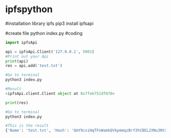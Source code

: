 # ipfspython

#installation library ipfs
pip3 install ipfsapi

#create file python index.py
#coding
```python
import ipfsApi

api = ipfsApi.Client('127.0.0.1', 5001)
#Print out your Api
print(api)
res = api.add('test.txt')

#Go to terminal 
python3 index.py

#Result
<ipfsApi.client.Client object at 0x7feb751df070>

print(res)

#Go to terminal 
python3 index.py

#This is the result
{'Name': 'test.txt', 'Hash': 'QmY9cxiHqTFoWamkQVkpmmqzBrY3hCBEL2XNu3NtX74Fuu', 'Size': '14'}
```

